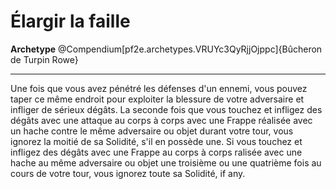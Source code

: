 # Élargir la faille

<p><span><strong>Archetype</strong> @Compendium[pf2e.archetypes.VRUYc3QyRjjOjppc]{Bûcheron de Turpin Rowe}<br></span></p>
<hr>
<p>Une fois que vous avez pénétré les défenses d'un ennemi, vous pouvez taper ce même endroit pour exploiter la blessure de votre adversaire et infliger de sérieux dégâts. La seconde fois que vous touchez et infligez des dégâts avec une attaque au corps à corps avec une Frappe réalisée avec un hache contre le même adversaire ou objet durant votre tour, vous ignorez la moitié de sa Solidité, s'il en possède une. Si vous touchez et infligez des dégâts avec une Frappe au corps à corps ralisée avec une hache au même adversaire ou objet une troisième ou une quatrième fois au cours de votre tour, vous ignorez toute sa Solidité, if any.&nbsp;</p>
